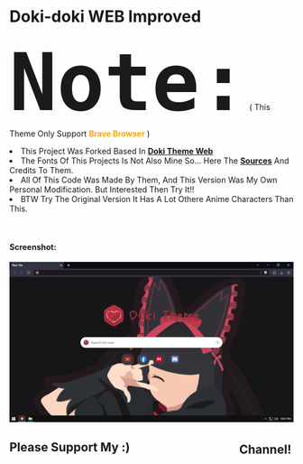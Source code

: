 # Doki-doki WEB Improved 

<div>
<pp><b style="font-family: monospace; font-size: 140px">Note:</b> </pp> <pp>( This Theme Only Support <b style="color:orange">Brave Browser</b> )</pp> 
<p>
  <li> This Project Was Forked Based In <a href="https://github.com/doki-theme/doki-theme-web" ><b style="text-decoration: none">Doki Theme Web</b></a></li>
  <li>The Fonts Of This Projects Is Not Also Mine So... Here The <a href="https://www.dafont.com/kindergarten-4.font"><b style="text-decoration: none">Sources</b></a> And Credits To Them.
<li> All Of This Code Was Made By Them, And This Version Was My Own Personal Modification. But Interested Then Try It!!</li><li>BTW Try The Original Version It Has A Lot Othere Anime Characters Than This.</li></p>
</div>
<br>
<h4>Screenshot:</h4>
<img src="Brave.png"></img>
<br>
<div>
<h2>Please Support My <a style="float: right; padding: 4px; text-decoration: none" href="https://www.youtube.com/channel/UCnMHIY-XZFMR1IRUiA0QQ9g"> Channel!</a> :)</h2>
</div>
